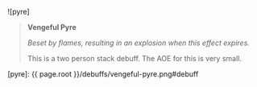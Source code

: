 ![pyre]

> **Vengeful Pyre**
>
> *Beset by flames, resulting in an explosion when this effect expires.*
>
> This is a two person stack debuff. The AOE for this is very small.

[pyre]: {{ page.root }}/debuffs/vengeful-pyre.png#debuff
